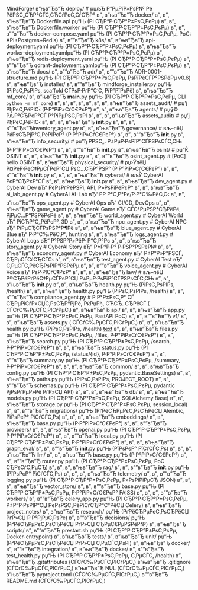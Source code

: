 ﻿MindForge/
в”њв”Ђв”Ђ deploy/                      # рџљЂ Р”РµРїР»РѕР№ Рё РёРЅС„СЂР°СЃС‚СЂСѓРєС‚СѓСЂР°
в”‚   в”њв”Ђв”Ђ docker/
в”‚   в”‚   в”њв”Ђв”Ђ Dockerfile.api        рџ“Њ (РІ СЂР°Р·СЂР°Р±РѕС‚РєРµ)
в”‚   в”‚   в”њв”Ђв”Ђ Dockerfile.worker     рџ“Њ (РІ СЂР°Р·СЂР°Р±РѕС‚РєРµ)
в”‚   в”‚   в””в”Ђв”Ђ docker-compose.yaml   рџ“Њ (РІ СЂР°Р·СЂР°Р±РѕС‚РєРµ, PoC: API+Postgres+Redis)
в”‚   в””в”Ђв”Ђ k8s/
в”‚       в”њв”Ђв”Ђ api-deployment.yaml   рџ“Њ (РІ СЂР°Р·СЂР°Р±РѕС‚РєРµ)
в”‚       в”њв”Ђв”Ђ worker-deployment.yamlрџ“Њ (РІ СЂР°Р·СЂР°Р±РѕС‚РєРµ)
в”‚       в”њв”Ђв”Ђ redis-deployment.yaml рџ“Њ (РІ СЂР°Р·СЂР°Р±РѕС‚РєРµ)
в”‚       в””в”Ђв”Ђ qdrant-deployment.yamlрџ“Њ (РІ СЂР°Р·СЂР°Р±РѕС‚РєРµ)
в”‚
в”њв”Ђв”Ђ docs/
в”‚   в””в”Ђв”Ђ adr/
в”‚       в””в”Ђв”Ђ ADR-0001-structure.md рџ“Њ (РІ СЂР°Р·СЂР°Р±РѕС‚РєРµ, РѕРїРёСЃР°РЅРёРµ v0.6)
в”‚
в”њв”Ђв”Ђ installer/
в”‚   в””в”Ђв”Ђ mindforge_installer.py    рџ“Њ (РіРѕС‚РѕРІРѕ, scaffold СЃРѕР·РґР°С‘С‚ РїР°РїРєРё)
в”‚
в”њв”Ђв”Ђ mf_core/
в”‚   в”њв”Ђв”Ђ __main__.py               рџ“Њ (РІ СЂР°Р·СЂР°Р±РѕС‚РєРµ, CLI `python -m mf_core`)
в”‚   в”‚
в”‚   в”‚
в”‚   в”‚
в”‚   в”њв”Ђв”Ђ assets_audit/           # рџ’ј РђРєС‚РёРІС‹ (Р·Р°РіР»СѓС€РєР°)
в”‚   в”‚   в”њв”Ђв”Ђ agents/                     # рџ§© РљР°СЂРєР°СЃ Р°РіРµРЅС‚РѕРІ
в”‚   в”‚   в”‚     в”њв”Ђв”Ђ assets_audit/           # рџ’ј РђРєС‚РёРІС‹ 
в”‚   в”‚   в”‚         в”њв”Ђв”Ђ  __init__.py
в”‚   в”‚   в”‚         в””в”Ђв”Ђinventory_agent.py
в”‚   в”‚   в”њв”Ђв”Ђ governance/             # вљ–пёЏ РќРѕСЂРјР°С‚РёРІРєР° (Р·Р°РіР»СѓС€РєР°)
в”‚   в”‚        в””в”Ђв”Ђ __init__.py
в”‚   в”њв”Ђв”Ђ info_security/          # рџ”ђ РРЅС„. Р±РµР·РѕРїР°СЃРЅРѕСЃС‚СЊ (Р·Р°РіР»СѓС€РєР°)
в”‚   в”‚   в””в”Ђв”Ђ __init__.py
в”‚   в”њв”Ђв”Ђ osint/                  # рџ”Ќ OSINT
в”‚   в”‚   в”њв”Ђв”Ђ __init__.py
в”‚   в”‚   в””в”Ђв”Ђ osint_agent.py      # [PoC] hello OSINT
в”‚   в”њв”Ђв”Ђ physical_security/      # рџ›ЎпёЏ Р¤РёР·РёС‡РµСЃРєР°СЏ РѕС…СЂР°РЅР° (Р·Р°РіР»СѓС€РєР°)
в”‚   в”‚   в””в”Ђв”Ђ __init__.py
в”‚   в”‚
в”‚   в”њв”Ђв”Ђ cyberai/                # вљЎ CyberAI РєР°СЂРєР°СЃ
в”‚   в”‚   в”њв”Ђв”Ђ __init__.py
в”‚   в”‚   в”њв”Ђв”Ђ dev_agent.py        # CyberAI Dev вЂ“ РєРѕРґРёРЅРі, API, Р»РѕРіРёРєР°
в”‚   в”‚   в”њв”Ђв”Ђ ai_lab_agent.py     # CyberAI AI-Lab вЂ“ РР Р°С‚Р°Рє/Р·Р°С‰РёС‚С‹
в”‚   в”‚   в”њв”Ђв”Ђ ops_agent.py        # CyberAI Ops вЂ“ CI/CD, DevOps
в”‚   в”‚   в”њв”Ђв”Ђ game_agent.py       # CyberAI Game вЂ“ СЃС†РµРЅР°СЂРёРё, РјРµС…Р°РЅРёРєРё
в”‚   в”‚   в”њв”Ђв”Ђ world_agent.py      # CyberAI World вЂ“ РіСЂР°С„РёРєР°, 3D
в”‚   в”‚   в”њв”Ђв”Ђ npc_agent.py        # CyberAI NPC вЂ“ РїРµСЂСЃРѕРЅР°Р¶Рё
в”‚   в”‚   в”њв”Ђв”Ђ blue_agent.py       # CyberAI Blue вЂ“ Р·Р°С‰РёС‚Р°, hunting
в”‚   в”‚   в”њв”Ђв”Ђ logs_agent.py       # CyberAI Logs вЂ“ Р°РЅР°Р»РёР· Р°С‚Р°Рє
в”‚   в”‚   в”њв”Ђв”Ђ story_agent.py      # CyberAI Story вЂ“ Р±Р°Р·Р° Р·РЅР°РЅРёР№
в”‚   в”‚   в”њв”Ђв”Ђ economy_agent.py    # CyberAI Economy вЂ“ Р±Р°Р»Р°РЅСЃ, СЂРµСЃСѓСЂСЃС‹
в”‚   в”‚   в”њв”Ђв”Ђ test_agent.py       # CyberAI Test вЂ“ С‚РµСЃС‚РёСЂРѕРІР°РЅРёРµ
в”‚   в”‚   в””в”Ђв”Ђ voice_agent.py      # CyberAI Voice вЂ“ РѕР·РІСѓС‡РєР°
в”‚   в”‚
в”‚   в”њв”Ђв”Ђ law/                    # вљ–пёЏ Р®СЂРёРґРёС‡РµСЃРєР°СЏ Р±РµР·РѕРїР°СЃРЅРѕСЃС‚СЊ
в”‚   в”‚       в”њв”Ђв”Ђ __init__.py
в”‚   в”‚       в”њв”Ђв”Ђ health.py         рџ“Њ (РіРѕС‚РѕРІРѕ, /health)
в”‚   в”‚       в”њв”Ђв”Ђ health.py         рџ“Њ (РіРѕС‚РѕРІРѕ, /health)
в”‚   в”‚       в””в”Ђв”Ђ compliance_agent.py # Р Р°Р±РѕС‚Р° СЃ СЂРµРіСѓР»СЏС‚РѕСЂР°РјРё, РќРџРђ, СЋСЂ. СЂРёСЃ  ( СЃСѓС‰РµСЃС‚РІСѓРµС‚)
в”‚   в”њв”Ђв”Ђ api/
в”‚   в”‚   в”њв”Ђв”Ђ app.py                рџ“Њ (РІ СЂР°Р·СЂР°Р±РѕС‚РєРµ, FastAPI PoC)
в”‚   в”‚   в””в”Ђв”Ђ v1/
в”‚   в”‚       в”њв”Ђв”Ђ   assets.py                                              ( СЃСѓС‰РµСЃС‚РІСѓРµС‚)
в”‚   в”‚       в”њв”Ђв”Ђ health.py         рџ“Њ (РіРѕС‚РѕРІРѕ, /health)
[text](../api/v1/law.py)
в”‚   в”‚       в”њв”Ђв”Ђ files.py          рџ“Њ (РІ СЂР°Р·СЂР°Р±РѕС‚РєРµ, /files, Р·Р°РіР»СѓС€РєР°)
в”‚   в”‚       в”њв”Ђв”Ђ search.py         рџ“Њ (РІ СЂР°Р·СЂР°Р±РѕС‚РєРµ, /search, Р·Р°РіР»СѓС€РєР°)
в”‚   в”‚       в”њв”Ђв”Ђ status.py         рџ“Њ (РІ СЂР°Р·СЂР°Р±РѕС‚РєРµ, /status/{id}, Р·Р°РіР»СѓС€РєР°)
в”‚   в”‚       в””в”Ђв”Ђ summary.py        рџ“Њ (РІ СЂР°Р·СЂР°Р±РѕС‚РєРµ, /summary, Р·Р°РіР»СѓС€РєР°)
в”‚   в”‚
в”‚   в”њв”Ђв”Ђ common/
в”‚   в”‚   в”њв”Ђв”Ђ config.py             рџ“Њ (РІ СЂР°Р·СЂР°Р±РѕС‚РєРµ, pydantic.BaseSettings)
в”‚   в”‚   в”њв”Ђв”Ђ paths.py              рџ“Њ (РіРѕС‚РѕРІРѕ, PROJECT_ROOT)
в”‚   в”‚   в””в”Ђв”Ђ schemas.py            рџ“Њ (РІ СЂР°Р·СЂР°Р±РѕС‚РєРµ, pydantic РјРѕРґРµР»Рё РґР»СЏ API)
в”‚   в”‚
в”‚   в”њв”Ђв”Ђ db/
в”‚   в”‚   в”њв”Ђв”Ђ models.py             рџ“Њ (РІ СЂР°Р·СЂР°Р±РѕС‚РєРµ, SQLAlchemy Base)
в”‚   в”‚   в”њв”Ђв”Ђ storage.py            рџ“Њ (РІ СЂР°Р·СЂР°Р±РѕС‚РєРµ, session_local)
в”‚   в”‚   в””в”Ђв”Ђ migrations/           рџ“Њ (РґРёСЂРµРєС‚РѕСЂРёСЏ Alembic, РїРѕРєР° РїСѓСЃС‚Рѕ)
в”‚   в”‚
в”‚   в”њв”Ђв”Ђ embeddings/
в”‚   в”‚   в”њв”Ђв”Ђ base.py               рџ“Њ (Р·Р°РіР»СѓС€РєР°)
в”‚   в”‚   в””в”Ђв”Ђ providers/
в”‚   в”‚       в”њв”Ђв”Ђ openai.py         рџ“Њ (РІ СЂР°Р·СЂР°Р±РѕС‚РєРµ, Р·Р°РіР»СѓС€РєР°)
в”‚   в”‚       в””в”Ђв”Ђ local.py          рџ“Њ (РІ СЂР°Р·СЂР°Р±РѕС‚РєРµ, Р·Р°РіР»СѓС€РєР°)
в”‚   в”‚
в”‚   в”њв”Ђв”Ђ graph_eval/
в”‚   в”‚   в””в”Ђв”Ђ __init__.py           рџ“Њ (РїРѕРєР° РїСѓСЃС‚Рѕ)
в”‚   в”‚
в”‚   в”њв”Ђв”Ђ llm/
в”‚   в”‚   в”њв”Ђв”Ђ base.py               рџ“Њ (Р·Р°РіР»СѓС€РєР°)
в”‚   в”‚   в””в”Ђв”Ђ router.py             рџ“Њ (РІ СЂР°Р·СЂР°Р±РѕС‚РєРµ, PoC СЂРѕСѓС‚РµСЂ)
в”‚   в”‚
в”‚   в”њв”Ђв”Ђ rag/
в”‚   в”‚   в””в”Ђв”Ђ __init__.py           рџ“Њ (РїРѕРєР° РїСѓСЃС‚Рѕ)
в”‚   в”‚
в”‚   в”њв”Ђв”Ђ telemetry/
в”‚   в”‚   в””в”Ђв”Ђ logging.py            рџ“Њ (РІ СЂР°Р·СЂР°Р±РѕС‚РєРµ, Р»РѕРіРіРµСЂ JSON)
в”‚   в”‚
в”‚   в”њв”Ђв”Ђ vector_store/
в”‚   в”‚   в””в”Ђв”Ђ base.py               рџ“Њ (РІ СЂР°Р·СЂР°Р±РѕС‚РєРµ, Р·Р°РіР»СѓС€РєР° FAISS)
в”‚   в”‚
в”‚   в””в”Ђв”Ђ workers/
в”‚       в””в”Ђв”Ђ celery_app.py         рџ“Њ (РІ СЂР°Р·СЂР°Р±РѕС‚РєРµ, Р±Р°Р·РѕРІР°СЏ РєРѕРЅС„РёРіСѓСЂР°С†РёСЏ Celery)
в”‚
в”њв”Ђв”Ђ project_notes/
в”‚   в”њв”Ђв”Ђ research/                 рџ“Њ (РґРёСЂРµРєС‚РѕСЂРёСЏ РґР»СЏ Р·Р°РјРµС‚РѕРє)
в”‚   в””в”Ђв”Ђ decisions/                рџ“Њ (РґРёСЂРµРєС‚РѕСЂРёСЏ РґР»СЏ СЂРµС€РµРЅРёР№)
в”‚
в”њв”Ђв”Ђ scripts/
в”‚   в””в”Ђв”Ђ prestart.sh               рџ“Њ (РІ СЂР°Р·СЂР°Р±РѕС‚РєРµ, Docker-entrypoint)
в”‚
в”њв”Ђв”Ђ tests/
в”‚   в”њв”Ђв”Ђ unit/                     рџ“Њ (РґРёСЂРµРєС‚РѕСЂРёСЏ РґР»СЏ С‚РµСЃС‚РѕРІ)
в”‚   в”њв”Ђв”Ђ docker/
в”‚   в””в”Ђв”Ђ integration/
в”‚      в”њв”Ђв”Ђ docker/
в”‚            в””в”Ђв”Ђ test_health.py        рџ“Њ (РІ СЂР°Р·СЂР°Р±РѕС‚РєРµ, С‚РµСЃС‚ /health)
в”‚
в”њв”Ђв”Ђ .gitattributes (СЃСѓС‰РµСЃС‚РІСѓРµС‚)
в”њв”Ђв”Ђ .gitignore     (СЃСѓС‰РµСЃС‚РІСѓРµС‚)
в”њв”Ђв”Ђ NUL            (СЃСѓС‰РµСЃС‚РІСѓРµС‚)
в”њв”Ђв”Ђ pyproject.toml (СЃСѓС‰РµСЃС‚РІСѓРµС‚)
в””в”Ђв”Ђ README.md      (СЃСѓС‰РµСЃС‚РІСѓРµС‚)